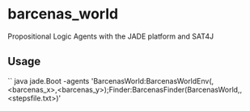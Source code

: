 # barcenas_world
Propositional Logic Agents with the JADE platform and SAT4J

## Usage

``
java jade.Boot -agents 'BarcenasWorld:BarcenasWorldEnv(<worldDimension>,<barcenas_x>,<barcenas_y>);Finder:BarcenasFinder(BarcenasWorld,<worldDimension>,<stepsfile.txt>)'
```